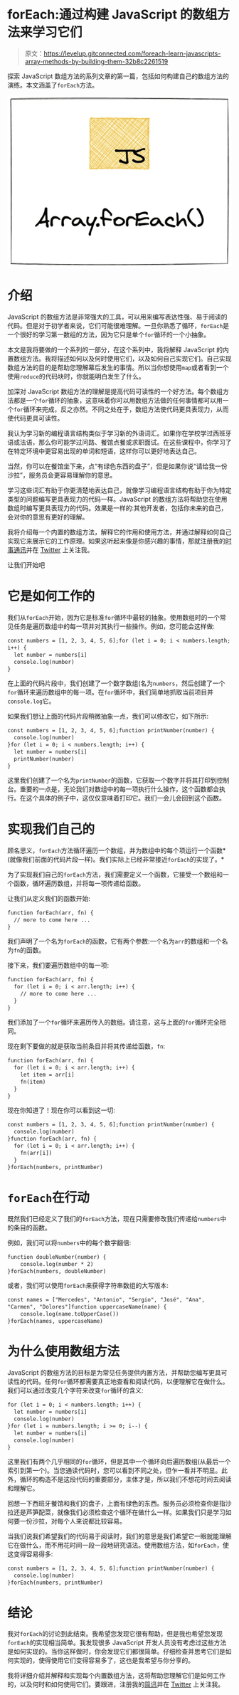 # forEach:通过构建 JavaScript 的数组方法来学习它们

> 原文：<https://levelup.gitconnected.com/foreach-learn-javascripts-array-methods-by-building-them-32b8c2261519>

探索 JavaScript 数组方法的系列文章的第一篇，包括如何构建自己的数组方法的演练。本文涵盖了`forEach`方法。

![](img/08fa7c49db538558d7998681095a961c.png)

# 介绍

JavaScript 的数组方法是非常强大的工具，可以用来编写表达性强、易于阅读的代码。但是对于初学者来说，它们可能很难理解。一旦你熟悉了循环，`forEach`是一个很好的学习第一数组的方法，因为它只是单个`for`循环的一个小抽象。

本文是我将要做的一个系列的一部分，在这个系列中，我将解释 JavaScript 的内置数组方法。我将描述如何以及何时使用它们，以及如何自己实现它们。自己实现数组方法的目的是帮助您理解幕后发生的事情。所以当你想使用`map`或者看到一个使用`reduce`的代码块时，你就能明白发生了什么。

加深对 JavaScript 数组方法的理解是提高代码可读性的一个好方法。每个数组方法都是一个`for`循环的抽象，这意味着你可以用数组方法做的任何事情都可以用一个`for`循环来完成，反之亦然。不同之处在于，数组方法使代码更具表现力，从而使代码更具可读性。

我认为学习新的编程语言结构类似于学习新的外语词汇。如果你在学校学过西班牙语或法语，那么你可能学过问路、餐馆点餐或求职面试。在这些课程中，你学习了在特定环境中更容易出现的单词和短语，这样你可以更好地表达自己。

当然，你可以在餐馆坐下来，点“有绿色东西的盘子”，但是如果你说“请给我一份沙拉”，服务员会更容易理解你的意思。

学习这些词汇有助于你更清楚地表达自己，就像学习编程语言结构有助于你为特定类型的问题编写更具表现力的代码一样。JavaScript 的数组方法将帮助您在使用数组时编写更具表现力的代码。效果是一样的:其他开发者，包括你未来的自己，会对你的意思有更好的理解。

我将介绍每一个内置的数组方法，解释它的作用和使用方法，并通过解释如何自己实现它来展示它的工作原理。如果这听起来像是你感兴趣的事情，那就注册我的[时事通讯](https://hawthorne.substack.com/)并在 [Twitter](https://twitter.com/ZFleischmann) 上关注我。

让我们开始吧

# 它是如何工作的

我们从`forEach`开始，因为它是标准`for`循环中最轻的抽象。使用数组时的一个常见任务是遍历数组中的每一项并对其执行一些操作。例如，您可能会这样做:

```
const numbers = [1, 2, 3, 4, 5, 6];for (let i = 0; i < numbers.length; i++) {
  let number = numbers[i]
  console.log(number)
}
```

在上面的代码片段中，我们创建了一个数字数组(名为`numbers`，然后创建了一个`for`循环来遍历数组中的每一项。在`for`循环中，我们简单地抓取当前项目并`console.log`它。

如果我们想让上面的代码片段稍微抽象一点，我们可以修改它，如下所示:

```
const numbers = [1, 2, 3, 4, 5, 6];function printNumber(number) {
  console.log(number)
}for (let i = 0; i < numbers.length; i++) {
  let number = numbers[i]
  printNumber(number)
}
```

这里我们创建了一个名为`printNumber`的函数，它获取一个数字并将其打印到控制台。重要的一点是，无论我们对数组中的每一项执行什么操作，这个函数都会执行。在这个具体的例子中，这仅仅意味着打印它。我们一会儿会回到这个函数。

# 实现我们自己的

顾名思义，`forEach`方法循环遍历一个数组，并为数组中的每个项运行一个函数*(就像我们前面的代码片段一样)。我们实际上已经非常接近`forEach`的实现了。*

为了实现我们自己的`forEach`方法，我们需要定义一个函数，它接受一个数组和一个函数，循环遍历数组，并将每一项传递给函数。

让我们从定义我们的函数开始:

```
function forEach(arr, fn) {
  // more to come here ...
}
```

我们声明了一个名为`forEach`的函数，它有两个参数:一个名为`arr`的数组和一个名为`fn`的函数。

接下来，我们要遍历数组中的每一项:

```
function forEach(arr, fn) {
  for (let i = 0; i < arr.length; i++) {
    // more to come here ...
  }
}
```

我们添加了一个`for`循环来遍历传入的数组。请注意，这与上面的`for`循环完全相同。

现在剩下要做的就是获取当前条目并将其传递给函数，`fn`:

```
function forEach(arr, fn) {
  for (let i = 0; i < arr.length; i++) {
    let item = arr[i]
    fn(item)
  }
}
```

现在你知道了！现在你可以看到这一切:

```
const numbers = [1, 2, 3, 4, 5, 6];function printNumber(number) {
  console.log(number)
}function forEach(arr, fn) {
  for (let i = 0; i < arr.length; i++) {
    fn(arr[i])
  }
}forEach(numbers, printNumber)
```

# `forEach`在行动

既然我们已经定义了我们的`forEach`方法，现在只需要修改我们传递给`numbers`中的条目的函数。

例如，我们可以将`numbers`中的每个数字翻倍:

```
function doubleNumber(number) {
	console.log(number * 2)
}forEach(numbers, doubleNumber)
```

或者，我们可以使用`forEach`来获得字符串数组的大写版本:

```
const names = ["Mercedes", "Antonio", "Sergio", "José", "Ana", "Carmen", "Dolores"]function uppercaseName(name) {
	console.log(name.toUpperCase())
}forEach(names, uppercaseName)
```

# 为什么使用数组方法

JavaScript 的数组方法的目标是为常见任务提供内置方法，并帮助您编写更具可读性的代码。任何`for`循环都需要真正地查看和阅读代码，以便理解它在做什么。我们可以通过改变几个字符来改变`for`循环的含义:

```
for (let i = 0; i < numbers.length; i++) {
  let number = numbers[i]
  console.log(number)
}for (let i = numbers.length; i >= 0; i--) {
  let number = numbers[i]
  console.log(number)
}
```

这里我们有两个几乎相同的`for`循环，但是其中一个循环向后遍历数组(从最后一个索引到第一个)。当您通读代码时，您可以看到不同之处，但乍一看并不明显。此外，循环的构造不是这段代码的重要部分，主体才是，所以我们不想花时间去阅读和理解它。

回想一下西班牙餐馆和我们的盘子，上面有绿色的东西。服务员必须检查你是指沙拉还是芦笋配菜，就像我们必须检查这个循环在做什么一样。如果我们只是学习如何要一份沙拉，对每个人来说都比较容易。

当我们说我们希望我们的代码易于阅读时，我们的意思是我们希望它一眼就能理解它在做什么，而不用花时间一段一段地研究语法。使用数组方法，如`forEach`，使这变得容易得多:

```
const numbers = [1, 2, 3, 4, 5, 6];function printNumber(number) {
  console.log(number)
}forEach(numbers, printNumber)
```

# 结论

我对`forEach`的讨论到此结束。我希望您发现它很有帮助，但是我也希望您发现`forEach`的实现相当简单。我发现很多 JavaScript 开发人员没有考虑过这些方法是如何实现的。当你这样做时，你会发现它们都很简单。仔细检查并思考它们是如何实现的，使得使用它们变得容易多了，这也是我希望与你分享的。

我将详细介绍并解释和实现每个内置数组方法，这将帮助您理解它们是如何工作的，以及何时和如何使用它们。要跟进，注册我的[简讯](https://hawthorne.substack.com/)并在 [Twitter](https://twitter.com/ZFleischmann) 上关注我。